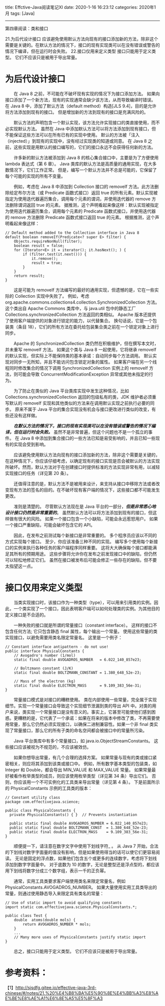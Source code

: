 title: Effctive-Java阅读笔记XI
date: 2020-1-16 16:23:12
categories: 2020年1月
tags: [Java]

---

第四章阅读：类和接口

21.为后代设计接口
应该避免使用默认方法向现有的接口添加新的方法，除非这个需要是关键的。在默认方法的情况下，接口的现有实现类可以在没有错误或警告的情况下编译，但在运行时会失败。
22.接口仅用来定义类型
接口只能用于定义类型。 它们不应该只是被用于导出常量。

<!-- more -->

# 为后代设计接口

　　在 Java 8 之前，不可能在不破坏现有实现的情况下为接口添加方法。 如果向接口添加了一个新方法，现有的实现通常会缺少该方法，从而导致编译时错误。 在 Java 8 中，添加了默认方法（default method）构造[JLS 9.4]，目的是允许将方法添加到现有的接口。 但是增加新的方法到现有的接口是充满风险的。

　　默认方法的声明包含一个默认实现，该方法允许实现接口的类直接使用，而不必实现默认方法。 虽然在 Java 中添加默认方法可以将方法添加到现有接口，但不能保证这些方法可以在所有已有的实现中使用。 默认的方法被「注入（injected）」到现有的实现中，没有经过实现类的知道或同意。 在 Java 8 之前，这些实现是用默认的接口编写的，它们的接口永远不会获得任何新的方法。

　　许多新的默认方法被添加到 Java 8 的核心集合接口中，主要是为了方便使用 lambda 表达式（第 6 章）。 Java 类库的默认方法是高质量的通用实现，在大多数情况下，它们工作正常。 但是，编写一个默认方法并不总是可能的，它保留了每个可能的实现的所有不变量。

　　例如，考虑在 Java 8 中添加到 Collection 接口的 removeIf 方法。此方法删除给定布尔方法（或 Predicate 函数式接口）返回 true 的所有元素。默认实现被指定为使用迭代器遍历集合，调用每个元素的谓词，并使用迭代器的 remove 方法删除谓词返回 true 的元素。 据推测，这个声明看起来像这样：默认实现被指定为使用迭代器遍历集合，调用每个元素的 Predicate 函数式接口，并使用迭代器的 remove 方法删除 Predicate 函数式接口返回 true 的元素。 根据推测，这个声明看起来像这样：

    // Default method added to the Collection interface in Java 8
    default boolean removeIf(Predicate<? super E> filter) {
        Objects.requireNonNull(filter);
        boolean result = false;
        for (Iterator<E> it = iterator(); it.hasNext(); ) {
            if (filter.test(it.next())) {
                it.remove();
                result = true;
            }
        }
        return result;
    }

　　这是可能为 removeIf 方法编写的最好的通用实现，但遗憾的是，它在一些实际的 Collection 实现中失败了。 例如，考虑 org.apache.commons.collections4.collection.SynchronizedCollection 方法。 这个类出自 Apache Commons 类库中，与 java.util 包中的静态工厂 Collections.synchronizedCollection 方法返回的类相似。 Apache 版本还提供了使用客户端提供的对象进行锁定的能力，以代替集合。 换句话说，它是一个包装类（条目 18），它们的所有方法在委托给包装集合类之前在一个锁定对象上进行同步。

　　Apache 的 SynchronizedCollection 类仍然在积极维护，但在撰写本文时，并未重写 removeIf 方法。 如果这个类与 Java 8 一起使用，它将继承 removeIf 的默认实现，但实际上不能保持类的基本承诺：自动同步每个方法调用。 默认实现对同步一无所知，并且不能访问包含锁定对象的属性。 如果客户端在另一个线程同时修改集合的情况下调用 SynchronizedCollection 实例上的 removeIf 方法，则可能会导致 ConcurrentModificationException 异常或其他未指定的行为。

　　为了防止在类似的 Java 平台类库实现中发生这种情况，比如 Collections.synchronizedCollection 返回的包级私有的类，JDK 维护者必须重写默认的 removeIf 实现和其他类似的方法来在调用默认实现之前执行必要的同步。 原来不属于 Java 平台的集合实现没有机会与接口更改进行类似的改变，有些还没有这样做。

　　***在默认方法的情况下，接口的现有实现类可以在没有错误或警告的情况下编译，但在运行时会失败。*** 虽然不是非常普遍，但这个问题也不是一个孤立的事件。 在 Java 8 中添加到集合接口的一些方法已知是易受影响的，并且已知一些现有的实现会受到影响。

　　应该避免使用默认方法向现有的接口添加新的方法，除非这个需要是关键的，在这种情况下，你应该仔细考虑，以确定现有的接口实现是否会被默认的方法实现所破坏。然而，默认方法对于在创建接口时提供标准的方法实现非常有用，以减轻实现接口的任务（详见第 20 条）。

　　还值得注意的是，默认方法不是被用来设计，来支持从接口中移除方法或者改变现有方法的签名的目的。在不破坏现有客户端的情况下，这些接口都不可能发生更改。

　　准则是清楚的。 尽管默认方法现在是 Java 平台的一部分，***但是非常悉心地设计接口仍然是非常重要的***。 虽然默认方法可以将方法添加到现有的接口，但这样做有很大的风险。 如果一个接口包含一个小缺陷，可能会永远惹怒用户。 如果一个接口严重缺陷，可能会破坏包含它的 API。

　　因此，在发布之前测试每个新接口是非常重要的。 多个程序员应该以不同的方式实现每个接口。 至少，你应该准备三种不同的实现。 编写多个使用每个新接口的实例来执行各种任务的客户端程序同样重要。 这将大大确保每个接口都能满足其所有的预期用途。 这些步骤将允许你在发布之前发现接口中的缺陷，但仍然可以轻松地修正它们。 虽然在接口被发布后可能会修正一些存在的缺陷，但不要太指望这一点。

# 接口仅用来定义类型

　　当类实现接口时，该接口作为一种类型（type），可以用来引用类的实例。因此，一个类实现了一个接口，因此表明客户端可以如何处理类的实例。为其他目的定义接口是不合适的。

　　一种失败的接口就是所谓的常量接口（constant interface）。 这样的接口不包含任何方法; 它只包含静态 final 属性，每个输出一个常量。 使用这些常量的类实现接口，以避免需要用类名限定常量名。 这里是一个例子：

    // Constant interface antipattern - do not use!
    public interface PhysicalConstants {
        // Avogadro's number (1/mol)
        static final double AVOGADROS_NUMBER   = 6.022_140_857e23;

        // Boltzmann constant (J/K)
        static final double BOLTZMANN_CONSTANT = 1.380_648_52e-23;

        // Mass of the electron (kg)
        static final double ELECTRON_MASS      = 9.109_383_56e-31;
    }

　　常量接口模式是对接口的糟糕使用。 类在内部使用一些常量，完全属于实现细节。实现一个常量接口会导致这个实现细节泄漏到类的导出 API 中。对类的用户来说，类实现一个常量接口是没有意义的。事实上，它甚至可能使他们感到困惑。更糟糕的是，它代表了一个承诺：如果在将来的版本中修改了类，不再需要使用常量，那么它仍然必须实现接口，以确保二进制兼容性。如果一个非 final 类实现了常量接口，那么它的所有子类的命名空间都会被接口中的常量所污染。

　　Java 平台类库中有多个常量接口，如 java.io.ObjectStreamConstants。 这些接口应该被视为不规范的，不应该被效仿。

　　如果你想导出常量，有几个合理的选择方案。 如果常量与现有的类或接口紧密相关，则应将其添加到该类或接口中。 例如，所有数字基本类型的包装类，如 Integer 和 Double，都会导出 MIN_VALUE 和 MAX_VALUE 常量。 如果常量最好被看作枚举类型的成员，则应该使用枚举类型（详见第 34 条）导出它们。 否则，你应该用一个不可实例化的工具类来导出常量（详见第 4 条）。 下是前面所示的 PhysicalConstants 示例的工具类的版本：

    // Constant utility class
    package com.effectivejava.science;

    public class PhysicalConstants {
      private PhysicalConstants() { }  // Prevents instantiation

      public static final double AVOGADROS_NUMBER = 6.022_140_857e23;
      public static final double BOLTZMANN_CONST  = 1.380_648_52e-23;
      public static final double ELECTRON_MASS    = 9.109_383_56e-31;
    }

　　顺便提一下，请注意在数字文字中使用下划线字符_ 。 从 Java 7 开始，合法的下划线对数字字面量的值没有影响，但是如果使用得当的话可以使它们更容易阅读。 无论是固定的浮点数，如果他们包含五个或更多的连续数字，考虑将下划线添加到数字字面量中。 对于底数为 10 的数字，无论是整型还是浮点型的，都应该用下划线将数字分成三个数字组，表示一千的正负幂。

　　通常，实用工具类要求客户端使用类名来限定常量名，例如 PhysicalConstants.AVOGADROS_NUMBER。 如果大量使用实用工具类导出的常量，则通过使用静态导入来限定具有类名的常量：

    // Use of static import to avoid qualifying constants
    import static com.effectivejava.science.PhysicalConstants.*;

    public class Test {
        double  atoms(double mols) {
            return AVOGADROS_NUMBER * mols;
        }
        ...
        // Many more uses of PhysicalConstants justify static import
    }

　　总之，接口只能用于定义类型。 它们不应该只是被用于导出常量。





# 参考资料：
【1】http://sjsdfg.gitee.io/effective-java-3rd-chinese/#/notes/21.%20%E4%B8%BA%E5%90%8E%E4%BB%A3%E8%AE%BE%E8%AE%A1%E6%8E%A5%E5%8F%A3
